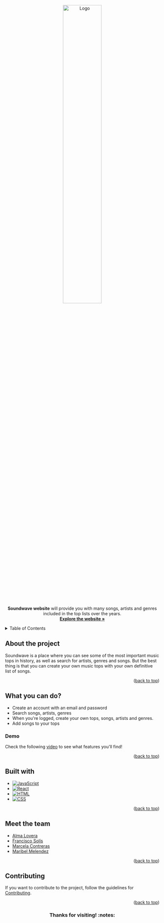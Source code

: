 <div align="center" id="readme-top">
  <img src="https://user-images.githubusercontent.com/57516503/207511389-14908b16-f8ad-4911-873f-faade2bba539.png" alt="Logo" width="50%">

  
  <p align="center">
    <b>Soundwave website</b> will provide you with many songs, artists and genres included in the top lists over the years.
    <br />
	  <a href="https://soundwave-production-1ee2.up.railway.app/"><strong>Explore the website »</strong></a>
    </p>
</div>

<!-- TABLE OF CONTENTS -->
<details>
  <summary>Table of Contents</summary>
  <ol>
    <li><a href="#about-the-project">About the project</a></li>
    <li><a href="#what-you-can-do">What you can do?</a>
       <ul>
          <li><a href="#demo">Demo</a></li>
       </ul>
    </li>
    <li><a href="#built-with">Built With</a></li>
    <li><a href="#meet-the-team">Meet the team</a></li>
    <li><a href="#contributing">Contributing</a></li>
  </ol>
</details>


## About the project
Soundwave is a place where you can see some of the most important music tops in history, as well as search for artists, genres and songs. But the best thing is that you can create your own music tops with your own definitive list of songs.


<p align="right">(<a href="#readme-top">back to top</a>)</p>

## What you can do?
- Create an account with an email and password
- Search songs, artists, genres
- When you're logged, create your own tops, songs, artists and genres.
- Add songs to your tops

### Demo
Check the following [video](https://youtu.be/DV8vgc2VKXg) to see what features you'll find!

<p align="right">(<a href="#readme-top">back to top</a>)</p>

## Built with
* [![JavaScript][JavaScript.js]][JavaScript-url]
* [![React][React.js]][React-url]
* [![HTML][HTML.js]][HTML-url]
* [![CSS][CSS.js]][CSS-url]

<p align="right">(<a href="#readme-top">back to top</a>)</p>

##  Meet the team
- [Alma Lovera](https://github.com/almalst)
- [Francisco Solís](https://github.com/francisco-solis99)
- [Marcela Contreras](https://github.com/proxyz100/)
- [Maribel Melendez](https://github.com/marmelendez)
<p align="right">(<a href="#readme-top">back to top</a>)</p>

## Contributing
If you want to contribute to the project, follow the guidelines for [Contributing](.github/contributing.md).

<p align="right">(<a href="#readme-top">back to top</a>)</p>

<div align="center">
 <h3 align="center">Thanks for visiting! :notes:</h3>
</div>

[JavaScript.js]: https://img.shields.io/badge/JavaScript-F7DF1E?style=for-the-badge&logo=javascript&logoColor=black
[JavaScript-url]: https://www.javascript.com/
[Nodejs.js]: https://img.shields.io/badge/Node.js-43853D?style=for-the-badge&logo=node.js&logoColor=white
[Nodejs-url]: https://nodejs.org/en/
[React.js]: https://img.shields.io/badge/React-20232A?style=for-the-badge&logo=react&logoColor=61DAFB
[React-url]: https://es.reactjs.org/
[HTML.js]: https://img.shields.io/badge/HTML-ffa500?style=for-the-badge&logo=html5&logoColor=white
[HTML-url]: https://developer.mozilla.org/es/docs/Web/HTML
[CSS.js]: https://img.shields.io/badge/CSS-2588da?&style=for-the-badge&logo=css3&logoColor=white
[CSS-url]: https://developer.mozilla.org/es/docs/Web/CSS
